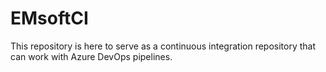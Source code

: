 # EMsoftCI #

This repository is here to serve as a continuous integration repository that can work with Azure DevOps
pipelines.

